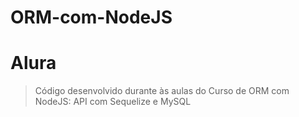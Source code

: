 # ORM-com-NodeJS
# Alura

 > Código desenvolvido durante às aulas do Curso de
ORM com NodeJS: API com Sequelize e MySQL
